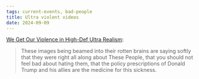 ```yaml
---
tags: current-events, bad-people
title: Ultra violent videos
date: 2024-09-09
---
```


[We Get Our Violence in High-Def Ultra Realism](https://bad-faith-times.ghost.io/untitled-6/?ref=bad-faith-times-newsletter):

> These images being beamed into their rotten brains are saying softly that they were right all along about These People, that you should not feel bad about hating them, that the policy prescriptions of Donald Trump and his allies are the medicine for this sickness. 